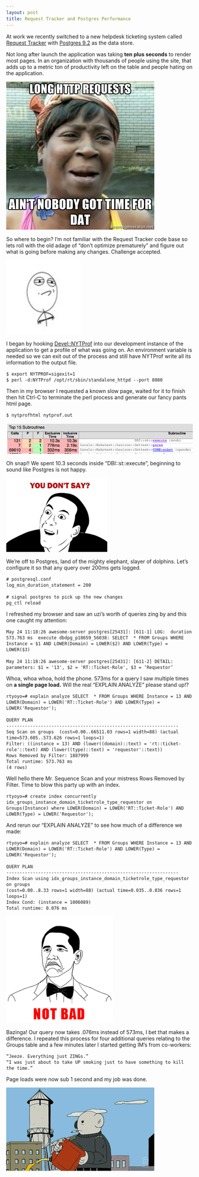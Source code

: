 ```yaml
---
layout: post
title: Request Tracker and Postgres Performance
---
```


At work we recently switched to a new helpdesk ticketing system
called [Request Tracker](http://bestpractical.com/rt/) with [Postgres 9.2](http://www.postgresql.org/) as the data store.

Not long after launch the application was taking **ten plus seconds** to render most pages. In an organization with thousands of people using the site, that adds up to a metric ton of productivity left on the table and people hating on the application.

[![](/static/images/no_time_for_dat_http_request.jpg)](/static/images/no_time_for_dat_http_request.jpg)

So where to begin? I’m not familiar with the Request Tracker code base so lets roll with the old adage of “don’t optimize prematurely” and figure out what is going before making any changes. Challenge accepted.

[![](/static/images/challenge.jpg)](/static/images/challenge.jpg)

I began by hooking [Devel::NYTProf](http://search.cpan.org/~timb/Devel-NYTProf-5.03/lib/Devel/NYTProf.pm) into our development instance of the application to get a profile of what was going on. An environment variable is needed so we can exit out of the process and still have NYTProf write all its information to the output file.

    $ export NYTPROF=sigexit=1
    $ perl -d:NYTProf /opt/rt/sbin/standalone_httpd --port 8080
    
Then in my browser I requested a known slow page, waited for it to finish then hit Ctrl-C to terminate the perl process and generate our fancy pants html page.

    $ nytprofhtml nytprof.out
    
[![](/static/images/nytprof_request_tracker.jpg)](/static/images/nytprof_request_tracker.jpg)

Oh snap!! We spent 10.3 seconds inside “DBI::st::execute”, beginning to sound like Postgres is not happy.

[![](/static/images/you_dont_say.jpg)](/static/images/you_dont_say.jpg)

We’re off to Postgres, land of the mighty elephant, slayer of dolphins. Let’s configure it so that any query over 200ms gets logged.
    
    # postgresql.conf
    log_min_duration_statement = 200
    
    # signal postgres to pick up the new changes
    pg_ctl reload

I refreshed my browser and saw an uzi’s worth of queries zing by and this one caught my attention:
     
    May 24 11:18:26 awesome-server postgres[25431]: [611-1] LOG:  duration 573.763 ms  execute dbdpg_p18659_56038: SELECT  * FROM Groups WHERE Instance = $1 AND LOWER(Domain) = LOWER($2) AND LOWER(Type) = LOWER($3)
     
    May 24 11:18:26 awesome-server postgres[25431]: [611-2] DETAIL:  parameters: $1 = '13', $2 = 'RT::Ticket-Role', $3 = ‘Requestor’
  
Whoa, whoa whoa, hold the phone. 573ms for a query I saw multiple times on **a single page load.** Will the real “EXPLAIN ANALYZE” please stand up!?

    rtyoyo=# explain analyze SELECT  * FROM Groups WHERE Instance = 13 AND LOWER(Domain) = LOWER('RT::Ticket-Role') AND LOWER(Type) = LOWER('Requestor');
    
    QUERY PLAN
    -----------------------------------------------------------------
    Seq Scan on groups  (cost=0.00..66511.03 rows=1 width=88) (actual time=573.605..573.626 rows=1 loops=1)
    Filter: ((instance = 13) AND (lower((domain)::text) = 'rt::ticket-role'::text) AND (lower((type)::text) = 'requestor'::text))
    Rows Removed by Filter: 1887999
    Total runtime: 573.763 ms
    (4 rows)
    
Well hello there Mr. Sequence Scan and your mistress Rows Removed by Filter. Time to blow this party up with an index.

    rtyoyo=# create index concurrently idx_groups_instance_domain_ticketrole_type_requestor on Groups(Instance) where LOWER(Domain) = LOWER('RT::Ticket-Role') AND LOWER(Type) = LOWER('Requestor');
    
 And rerun our “EXPLAIN ANALYZE” to see how much of a difference we made:
     
    rtyoyo=# explain analyze SELECT  * FROM Groups WHERE Instance = 13 AND LOWER(Domain) = LOWER('RT::Ticket-Role') AND LOWER(Type) = LOWER('Requestor');

    QUERY PLAN
    -----------------------------------------------------------------
    Index Scan using idx_groups_instance_domain_ticketrole_type_requestor on groups
    (cost=0.00..8.33 rows=1 width=88) (actual time=0.035..0.036 rows=1 loops=1)
    Index Cond: (instance = 1006089)
    Total runtime: 0.076 ms

[![](/static/images/obama_not_bad.jpg)](/static/images/obama_not_bad.jpg)

Bazinga! Our query now takes .076ms instead of 573ms, I bet that makes a difference. I repeated this process for four additional queries relating to the Groups table and a few minutes later I started getting IM’s from co-workers:

    “Jeeze. Everything just ZINGs.”
    “I was just about to take UP smoking just to have something to kill the time.”

Page loads were now sub 1 second and my job was done.

[![](/static/images/blow_up.gif)](/static/images/blow_up.gif)
